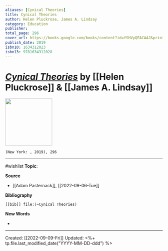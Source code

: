 ```yaml
---
aliases: [Cynical Theories]
title: Cynical Theories
author: Helen Pluckrose, James A. Lindsay
category: Education
publisher: 
total_page: 296
cover_url: https://books.google.com/books/content?id=YSHVyQEACAAJ&printsec=frontcover&img=1&zoom=1&source=gbs_api
publish_date: 2019
isbn10: 1634312023
isbn13: 9781634312028
---
```

# *[Cynical Theories]()* by [[Helen Pluckrose]] & [[James A. Lindsay]]

<img src="https://books.google.com/books/content?id=YSHVyQEACAAJ&printsec=frontcover&img=1&zoom=1&source=gbs_api" width=150>

`(New York: , 2019), 296`


--- 
#wishlist
**Topic**: 

**Source**
- [[Adam Pasternack]], [[2022-09-06-Tue]]


**Bibliography**

```query
[[bib]] file:(~Cynical Theories)
```
 

**New Words**

- 

---
Created: [[2022-09-09-Fri]]
Updated: <%+ tp.file.last_modified_date("YYYY-MM-DD-ddd") %>
